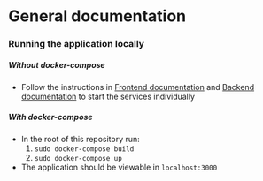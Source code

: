 # General documentation


### Running the application locally

##### Without docker-compose

* Follow the instructions in [Frontend documentation](../documentation/frontend.md) and [Backend documentation](../documentation/backend.md) to start the services individually

##### With docker-compose

* In the root of this repository run:
  1. `sudo docker-compose build`
  2. `sudo docker-compose up`
* The application should be viewable in `localhost:3000`

